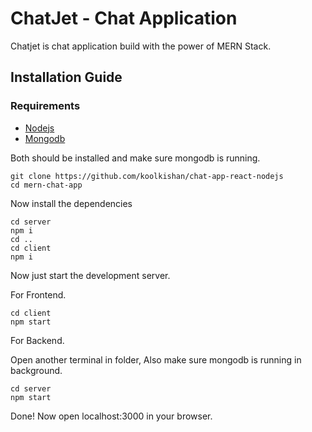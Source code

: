 # ChatJet - Chat Application 
Chatjet is chat application build with the power of MERN Stack.

## Installation Guide

### Requirements
- [Nodejs](https://nodejs.org/en/download)
- [Mongodb](https://www.mongodb.com/docs/manual/administration/install-community/)

Both should be installed and make sure mongodb is running.

```shell
git clone https://github.com/koolkishan/chat-app-react-nodejs
cd mern-chat-app
```


Now install the dependencies

```shell
cd server
npm i
cd ..
cd client
npm i
```
Now just start the development server.

For Frontend.
```shell
cd client
npm start
```
For Backend.

Open another terminal in folder, Also make sure mongodb is running in background.
```shell
cd server
npm start
```

Done! Now open localhost:3000 in your browser.
